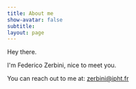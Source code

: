 ```yaml
---
title: About me
show-avatar: false
subtitle: 
layout: page
---
```


Hey there.

I'm Federico Zerbini, nice to meet you.

You can reach out to me at: [zerbini@ipht.fr](mailto:zerbini@ipht.fr)